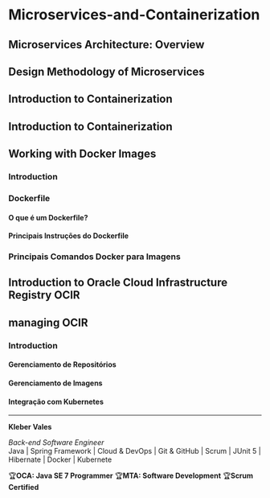 # Microservices-and-Containerization

## Microservices Architecture: Overview
## Design Methodology of Microservices
## Introduction to Containerization
## Introduction to Containerization
## Working with Docker Images
### Introduction
### Dockerfile
#### O que é um Dockerfile?
#### Principais Instruções do Dockerfile

### Principais Comandos Docker para Imagens

## Introduction to Oracle Cloud Infrastructure Registry OCIR

## managing OCIR
### Introduction
#### Gerenciamento de Repositórios
#### Gerenciamento de Imagens
#### Integração com Kubernetes

---

**Kleber Vales**  

*Back-end Software Engineer*  
Java | Spring Framework | Cloud & DevOps | Git & GitHub | Scrum | JUnit 5 | Hibernate | Docker | Kubernete

🏆**OCA: Java SE 7 Programmer**  🏆**MTA: Software Development**  🏆**Scrum Certified**







